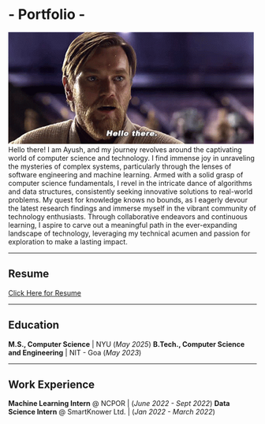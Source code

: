 # - Portfolio -

![Hello-There](/assets/star-wars-obi-wan-kenobi.gif)
Hello there! I am Ayush, and my journey revolves around the captivating world of computer science and technology. I find immense joy in unraveling the mysteries of complex systems, particularly through the lenses of software engineering and machine learning. Armed with a solid grasp of computer science fundamentals, I revel in the intricate dance of algorithms and data structures, consistently seeking innovative solutions to real-world problems. My quest for knowledge knows no bounds, as I eagerly devour the latest research findings and immerse myself in the vibrant community of technology enthusiasts. Through collaborative endeavors and continuous learning, I aspire to carve out a meaningful path in the ever-expanding landscape of technology, leveraging my technical acumen and passion for exploration to make a lasting impact.

------------------------------------------------------------------------------------------------

## Resume 
[Click Here for Resume](/assets/Resume_Ayush_Naique.pdf)

------------------------------------------------------------------------------------------------

## Education
**M.S., Computer Science** | NYU (_May 2025_)
**B.Tech., Computer Science and Engineering** | NIT - Goa (_May 2023_)

------------------------------------------------------------------------------------------------
## Work Experience
**Machine Learning Intern** @ NCPOR | (_June 2022 - Sept 2022_)
**Data Science Intern** @ SmartKnower Ltd. | (_Jan 2022 - March 2022_)
